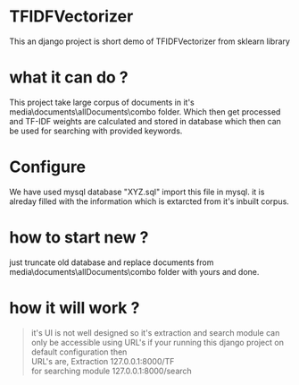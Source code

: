 # TFIDFVectorizer
  This an django project is short demo of TFIDFVectorizer from sklearn library
# what it can do ?
  This project take large corpus of documents in it's media\documents\allDocuments\combo folder.
  Which then get processed and TF-IDF weights are calculated and stored in database which then can be used for searching with provided keywords.
# Configure
  We have used mysql database "XYZ.sql" import this file in mysql. it is alreday filled with the information which is extarcted from it's inbuilt corpus.
# how to start new ?
  just truncate old database and replace documents from media\documents\allDocuments\combo folder with yours and done.
# how it will work ?
  >it's UI is not well designed so it's extraction and search module can only be accessible using URL's
  > if your running this django project on default configuration then<br>
     URL's are, Extraction 127.0.0.1:8000/TF<br>
     for searching module  127.0.0.1:8000/search

